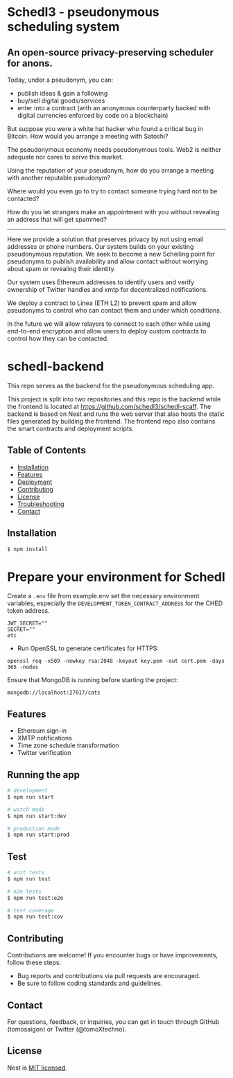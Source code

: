 # Schedl3 - pseudonymous scheduling system

## An open-source privacy-preserving scheduler for anons.

Today, under a pseudonym, you can:
- publish ideas & gain a following
-	buy/sell digital goods/services
-	enter into a contract (with an anonymous counterparty backed with digital currencies enforced by code on a blockchain)

But suppose you were a white hat hacker who found a critical bug in Bitcoin. How would you arrange a meeting with Satoshi?

The pseudonymous economy needs pseudonymous tools. Web2 is neither adequate nor cares to serve this market. 

Using the reputation of your pseudonym, how do you arrange a meeting with another reputable pseudonym?

Where would you even go to try to contact someone trying hard not to be contacted?

How do you let strangers make an appointment with you without revealing an address that will get spammed?

---

Here we provide a solution that preserves privacy by not using email addresses or phone numbers. 
Our system builds on your existing pseudonymous reputation.
We seek to become a new Schelling point for pseudonyms to publish availability and allow contact without worrying about spam or revealing their identity.

Our system uses Ethereum addresses to identify users and verify ownership of Twitter handles and xmtp for decentralized notifications.

We deploy a contract to Linea (ETH L2) to prevent spam and allow pseudonyms to control who can contact them and under which conditions.

In the future we will allow relayers to connect to each other while using end-to-end encryption and allow users to deploy custom contracts to control how they can be contacted.

# schedl-backend

This repo serves as the backend for the pseudonymous scheduling app.

This project is split into two repositories and this repo is the backend while the frontend is located at https://github.com/schedl3/schedl-scaff. The backend is based on Nest and runs the web server that also hosts the static files generated by building the frontend. The frontend repo also contains the smart contracts and deployment scripts.

## Table of Contents

- [Installation](#installation)
- [Features](#features)
- [Deployment](#deployment)
- [Contributing](#contributing)
- [License](#license)
- [Troubleshooting](#troubleshooting)
- [Contact](#contact)

## Installation

```bash
$ npm install
```

# Prepare your environment for Schedl

Create a `.env` file from example.env set the necessary environment variables, especially the `DEVELOPMENT_TOKEN_CONTRACT_ADDRESS` for the CHED token address.

```
JWT_SECRET=""
SECRET=""
etc
```

- Run OpenSSL to generate certificates for HTTPS:
```
openssl req -x509 -newkey rsa:2048 -keyout key.pem -out cert.pem -days 365 -nodes
```

Ensure that MongoDB is running before starting the project: 
```
mongodb://localhost:27017/cats
```

## Features

- Ethereum sign-in
- XMTP notifications
- Time zone schedule transformation
- Twitter verification


## Running the app

```bash
# development
$ npm run start

# watch mode
$ npm run start:dev

# production mode
$ npm run start:prod
```

## Test

```bash
# unit tests
$ npm run test

# e2e tests
$ npm run test:e2e

# test coverage
$ npm run test:cov
```

## Contributing

Contributions are welcome! If you encounter bugs or have improvements, follow these steps:

- Bug reports and contributions via pull requests are encouraged.
- Be sure to follow coding standards and guidelines.

## Contact

For questions, feedback, or inquiries, you can get in touch through GitHub (tomosaigon) or Twitter (@tomoXtechno).

## License

Nest is [MIT licensed](LICENSE).
